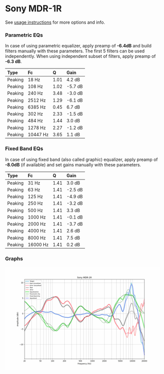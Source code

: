 # Sony MDR-1R
See [usage instructions](https://github.com/jaakkopasanen/AutoEq#usage) for more options and info.

### Parametric EQs
In case of using parametric equalizer, apply preamp of **-6.4dB** and build filters manually
with these parameters. The first 5 filters can be used independently.
When using independent subset of filters, apply preamp of **-6.3 dB**.

| Type    | Fc       |    Q | Gain    |
|:--------|:---------|:-----|:--------|
| Peaking | 18 Hz    | 1.01 | 4.2 dB  |
| Peaking | 108 Hz   | 1.02 | -5.7 dB |
| Peaking | 240 Hz   | 3.48 | -3.0 dB |
| Peaking | 2512 Hz  | 1.29 | -6.1 dB |
| Peaking | 6385 Hz  | 0.45 | 6.7 dB  |
| Peaking | 302 Hz   | 2.33 | -1.5 dB |
| Peaking | 484 Hz   | 1.44 | 3.0 dB  |
| Peaking | 1278 Hz  | 2.27 | -1.2 dB |
| Peaking | 10447 Hz | 3.65 | 1.1 dB  |

### Fixed Band EQs
In case of using fixed band (also called graphic) equalizer, apply preamp of **-8.0dB**
(if available) and set gains manually with these parameters.

| Type    | Fc       |    Q | Gain    |
|:--------|:---------|:-----|:--------|
| Peaking | 31 Hz    | 1.41 | 3.0 dB  |
| Peaking | 63 Hz    | 1.41 | -2.5 dB |
| Peaking | 125 Hz   | 1.41 | -4.9 dB |
| Peaking | 250 Hz   | 1.41 | -3.2 dB |
| Peaking | 500 Hz   | 1.41 | 3.3 dB  |
| Peaking | 1000 Hz  | 1.41 | -0.1 dB |
| Peaking | 2000 Hz  | 1.41 | -3.7 dB |
| Peaking | 4000 Hz  | 1.41 | 2.6 dB  |
| Peaking | 8000 Hz  | 1.41 | 7.5 dB  |
| Peaking | 16000 Hz | 1.41 | 0.2 dB  |

### Graphs
![](./Sony%20MDR-1R.png)